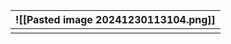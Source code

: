 
| ![[Pasted image 20241230113104.png]] |
| ------------------------------------ |
|                                      |
